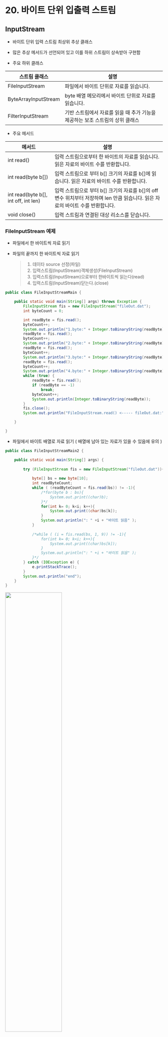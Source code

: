 # 20. 바이트 단위 입출력 스트림

## InputStream 

- 바이트 단위 입력 스트림 최상위 추상 클래스

- 많은 추상 메서드가 선언되어 있고 이를 하위 스트림이 상속받아 구현함

- 주요 하위 클래스

| 스트림 클래스 | 설명 |
| ------ | ------ |
| FileInputStream | 파일에서 바이트 단위로 자료를 읽습니다. |
| ByteArrayInputStream | byte 배열 메모리에서 바이트 단위로 자료를 읽습니다. |
| FilterInputStream | 기반 스트림에서 자료를 읽을 때 추가 기능을 제공하는 보조 스트림의 상위 클래스 |

- 주요 메서드

| 메서드 | 설명 |
| ------ | ------ |
| int read() | 입력 스트림으로부터 한 바이트의 자료를 읽습니다. 읽은 자료의 바이트 수를 반환합니다. |
| int read(byte b[]) | 입력 스트림으로 부터 b[] 크기의 자료를 b[]에 읽습니다. 읽은 자료의 바이트 수를 반환합니다. |
| int read(byte b[], int off, int len) | 입력 스트림으로 부터 b[] 크기의 자료를 b[]의 off변수 위치부터 저장하며 len 만큼 읽습니다. 읽은 자료의 바이트 수를 반환합니다. |
| void close() | 입력 스트림과 연결된 대상 리소스를 닫습니다. |

### FileInputStream 예제

- 파일에서 한 바이트씩 자료 읽기
- 파일의 끝까지 한 바이트씩 자료 읽기

  >1. 데이타 source 선정(파일)
  >2. 입력스트림(InputStream)객체생성(FileInputStream)
  >3. 입력스트림(InputStream)으로부터 한바이트씩  읽는다(read)
  >4. 입력스트림(InputStream)닫는다.(close) 
 

```java
public class FileInputStreamMain {

	public static void main(String[] args) throws Exception {
		FileInputStream fis = new FileInputStream("fileOut.dat");
		int byteCount = 0;

		int readByte = fis.read();
		byteCount++;
		System.out.println("1.byte:" + Integer.toBinaryString(readByte));
		readByte = fis.read();
		byteCount++;
		System.out.println("2.byte:" + Integer.toBinaryString(readByte));
		readByte = fis.read();
		byteCount++;
		System.out.println("3.byte:" + Integer.toBinaryString(readByte));
		readByte = fis.read();
		byteCount++;
		System.out.println("4.byte:" + Integer.toBinaryString(readByte));
		while (true) {
			readByte = fis.read();
			if (readByte == -1)
				break;
			byteCount++;
			System.out.println(Integer.toBinaryString(readByte));
		}
		fis.close();
		System.out.println("FileInputStream.read() <----- fileOut.dat:" + byteCount + " 바이트읽음");

	}

}

```

- 파일에서 바이트 배열로 자료 읽기 ( 배열에 남아 있는 자료가 있을 수 있음에 유의 )

```java
public class FileInputStreamMain2 {

	public static void main(String[] args) {
		 		
		try (FileInputStream fis = new FileInputStream("fileOut.dat")){
			
			byte[] bs = new byte[10];
			int readByteCount;
			while ( (readByteCount = fis.read(bs)) != -1){
				/*for(byte b : bs){
					System.out.print((char)b);
				}*/
				for(int k= 0; k<i; k++){
					System.out.print((char)bs[k]);
				}
				System.out.println(": " +i + "바이트 읽음" );
			}
			 
			/*while ( (i = fis.read(bs, 1, 9)) != -1){
				for(int k= 0; k<i; k++){
					System.out.print((char)bs[k]);
				}
				System.out.println(": " +i + "바이트 읽음" );
			}*/
		} catch (IOException e) {
			e.printStackTrace();
		}
		System.out.println("end");
	}
}
```


<img src='image-100.png' width='60%'>

## OutputStream

- 바이트 단위 출력 스트림 최상위 추상 클래스

- 많은 추상 메서드가 선언되어 있고 이를 하위 스트림이 상속받아 구현함

- 주요 하위 클래스

| 스트림 클래스 | 설명 |
| ------ | ------ |
| FileOutputStream | 파일에서 바이트 단위로 자료를 씁니다. |
| ByteArrayOutputStream | byte 배열 메모리에서 바이트 단위로 자료를 씁니다. |
| FilterOutputStream | 기반 스트림에서 자료를 쓸 때 추가 기능을 제공하는 보조 스트림의 상위 클래스 |

- 주요 메서드

| 메서드 | 설명 |
| ------ | ------ |
| int write() | 한 바이트를 출력합니다. |
| int write(byte b[]) | b[] 크기의 자료를 출력합니다. |
| int write(byte b[], int off, int len) | b[] 배열에 있는 자료의 off 위치부터 len 개수만큼 자료를 출력합니다. |
| void flush() | 출력을 위해 잠시 자료가 머무르는 출력 버퍼를 강제로 비워 자료를 출력합니다. |
| void close() | 출력 스트림과 연결된 대상 리소스를 닫습니다. 출력 버퍼가 비워집니다. |


### FileOutputStream 예제

- 파일에 한 바이트씩 쓰기

```
public class FileOutputStreamTest1 {

	public static void main(String[] args) {
		
		try(FileOutputStream fos = new FileOutputStream("output.txt")){
			fos.write(65);  //A
			fos.write(66);  //B
			fos.write(67);  //C
		}catch(IOException e) {
			e.printStackTrace();
		}
		System.out.println("출력이 완료되었습니다.");
	}
}
```

- byte[] 배열에 A-Z 까지 넣고 배열을 한꺼번에 파일에 쓰기

```
public class FileOutputStreamTest2 {

	public static void main(String[] args) throws IOException {
		
		FileOutputStream fos = new FileOutputStream("output2.txt",true);
		try(fos){ //java 9 부터 제공되는 기능
		
			byte[] bs = new byte[26];
			byte data = 65;        //'A' 의 아스키 값
			for(int i = 0; i < bs.length; i++){  // A-Z 까지 배열에 넣기
				bs[i] = data;
				data++;
			}
			
			fos.write(bs);  //배열 한꺼번에 출력하기
		}catch(IOException e) {
			e.printStackTrace();
		}
		System.out.println("출력이 완료되었습니다.");
	}
}
```

- byte[] 배열의 특정 위치에서 부터 정해진 길이 만큼 쓰기

```
public class FileOutputStreamTest3 {

	public static void main(String[] args) {
		 
		try(FileOutputStream fos = new FileOutputStream("output3.txt"))
		{
		
			byte[] bs = new byte[26];
			byte data = 65;     //'A' 의 아스키 값
			for(int i = 0; i < bs.length; i++){  // A-Z 까지 배열에 넣기
				bs[i] = data;
				data++;
			}
			fos.write(bs, 2, 10);   // 배열의 2 번째 위치부터 10 개 바이트 출력하기
		}catch(IOException e) {
			e.printStackTrace();
		}
		System.out.println("출력이 완료되었습니다.");
	}
}
```

### flush() 와 close() 메서드

- 출력 버퍼를 비울때 flush() 메서드를 사용

- close() 메서드 내부에서 flush()가 호출되므로 close()메서드가 호출되면 출력 버퍼가 비워짐
